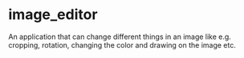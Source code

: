 # image_editor
An application that can change different things in an image like e.g. cropping, rotation, changing the color and drawing on the image etc.
